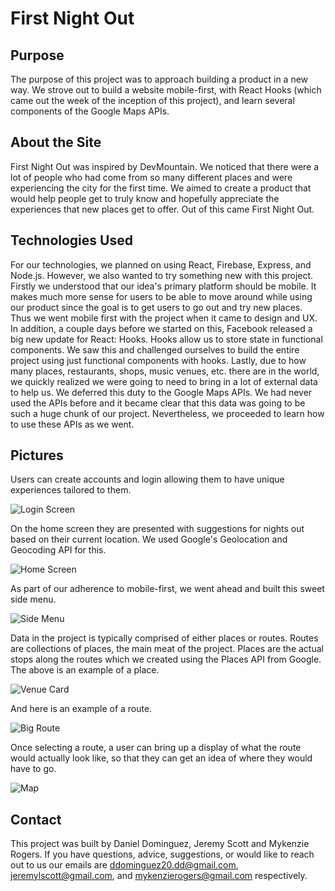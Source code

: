 First Night Out
=======

## Purpose

The purpose of this project was to approach building a product in a new way. We strove out to build a website mobile-first, with React Hooks (which came out the week of the inception of this project), and learn several components of the Google Maps APIs.

## About the Site

First Night Out was inspired by DevMountain. We noticed that there were a lot of people who had come from so many different places and were experiencing the city for the first time. We aimed to create a product that would help people get to truly know and hopefully appreciate the experiences that new places get to offer. Out of this came First Night Out.

## Technologies Used
For our technologies, we planned on using React, Firebase, Express, and Node.js. However, we also wanted to try something new with this project. Firstly we understood that our idea's primary platform should be mobile. It makes much more sense for users to be able to move around while using our product since the goal is to get users to go out and try new places. Thus we went mobile first with the project when it came to design and UX. In addition, a couple days before we started on this, Facebook released a big new update for React: Hooks. Hooks allow us to store state in functional components. We saw this and challenged ourselves to build the entire project using just functional components with hooks. Lastly, due to how many places, restaurants, shops, music venues, etc. there are in the world, we quickly realized we were going to need to bring in a lot of external data to help us. We deferred this duty to the Google Maps APIs. We had never used the APIs before and it became clear that this data was going to be such a huge chunk of our project. Nevertheless, we proceeded to learn how to use these APIs as we went.

## Pictures

Users can create accounts and login allowing them to have unique experiences tailored to them.

![Login Screen](https://firebasestorage.googleapis.com/v0/b/this-is-just-for-my-github.appspot.com/o/first-night-out%2Flogin_screen_fno.png?alt=media&token=f35d562d-b329-4583-80e5-798d976c79e9)

On the home screen they are presented with suggestions for nights out based on their current location. We used Google's Geolocation and Geocoding API for this.

![Home Screen](https://firebasestorage.googleapis.com/v0/b/this-is-just-for-my-github.appspot.com/o/first-night-out%2Fhome_screen_fno.png?alt=media&token=aaf0cc82-88ce-4f7a-88ce-d34491fe99fa)

As part of our adherence to mobile-first, we went ahead and built this sweet side menu.

![Side Menu](https://firebasestorage.googleapis.com/v0/b/this-is-just-for-my-github.appspot.com/o/first-night-out%2Fside_menu_fno.png?alt=media&token=85b54d28-9fe0-49ae-948b-129ac416ebc6)

Data in the project is typically comprised of either places or routes. Routes are collections of places, the main meat of the project. Places are the actual stops along the routes which we created using the Places API from Google. The above is an example of a place.

![Venue Card](https://firebasestorage.googleapis.com/v0/b/this-is-just-for-my-github.appspot.com/o/first-night-out%2Fvenue_card_fno.png?alt=media&token=ead0d5d4-a071-4580-868b-2eabf447b444)

And here is an example of a route.

![Big Route](https://firebasestorage.googleapis.com/v0/b/this-is-just-for-my-github.appspot.com/o/first-night-out%2Fbig_route_fno.png?alt=media&token=df366735-6700-4ee9-8885-37a514e8de93)

Once selecting a route, a user can bring up a display of what the route would actually look like, so that they can get an idea of where they would have to go.

![Map](https://firebasestorage.googleapis.com/v0/b/this-is-just-for-my-github.appspot.com/o/first-night-out%2Fmap_fno.png?alt=media&token=2533f3de-49fe-43c7-899b-66bf82b53178)

## Contact
This project was built by Daniel Dominguez, Jeremy Scott and Mykenzie Rogers. If you have questions, advice, suggestions, or would like to reach out to us our emails are ddominguez20.dd@gmail.com, jeremylscott@gmail.com, and mykenzierogers@gmail.com respectively.
